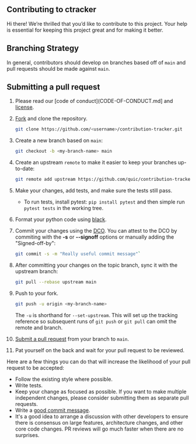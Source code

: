 ## Contributing to ctracker 

Hi there!
We’re thrilled that you’d like to contribute to this project.
Your help is essential for keeping this project great and for making it better.

## Branching Strategy

In general, contributors should develop on branches based off of `main` and
pull requests should be made against `main`.

## Submitting a pull request

1. Please read our [code of conduct](CODE-OF-CONDUCT.md] and [license](LICENSE.txt).
1. [Fork](https://github.com/quic/contribution-tracker/fork) and clone the
   repository.
    
    ```bash
    git clone https://github.com/<username>/contribution-tracker.git
    ``` 

1. Create a new branch based on `main`:

    ```bash 
    git checkout -b <my-branch-name> main
    ```

1. Create an upstream `remote` to make it easier to keep your branches up-to-date:

    ```bash
    git remote add upstream https://github.com/quic/contribution-tracker.git
    ```

1. Make your changes, add tests, and make sure the tests still pass.
    - To run tests, install pytest: `pip install pytest` and then simple run
      `pytest tests` in the working tree.

1. Format your python code using [black](https://github.com/psf/black).

1. Commit your changes using the [DCO](http://developercertificate.org/). You
   can attest to the DCO by commiting with the **-s** or **--signoff** options
   or manually adding the "Signed-off-by":
    
    ```bash
    git commit -s -m "Really useful commit message"`
    ```

1. After committing your changes on the topic branch, sync it with the upstream
   branch:

    ```bash
    git pull --rebase upstream main
    ```

1. Push to your fork.

    ```bash
    git push -u origin <my-branch-name>
    ```

    The `-u` is shorthand for `--set-upstream`. This will set up the tracking
    reference so subsequent runs of `git push` or `git pull` can omit the
    remote and branch.

1. [Submit a pull request](https://github.com/quic/<REPLACE-ME>/pulls) from
   your branch to `main`.
1. Pat yourself on the back and wait for your pull request to be reviewed.

Here are a few things you can do that will increase the likelihood of your pull
request to be accepted:

- Follow the existing style where possible.
- Write tests.
- Keep your change as focused as possible.
  If you want to make multiple independent changes, please consider submitting
  them as separate pull requests.
- Write a [good commit
  message](http://tbaggery.com/2008/04/19/a-note-about-git-commit-messages.html).
- It's a good idea to arrange a discussion with other developers to ensure
  there is consensus on large features, architecture changes, and other core
  code changes. PR reviews will go much faster when there are no surprises.
